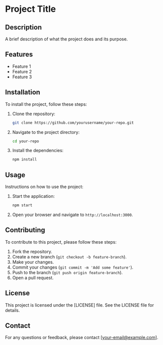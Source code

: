 # Project Title

## Description
A brief description of what the project does and its purpose.

## Features
- Feature 1
- Feature 2
- Feature 3

## Installation
To install the project, follow these steps:
1. Clone the repository:
    ```bash
    git clone https://github.com/yourusername/your-repo.git
    ```
2. Navigate to the project directory:
    ```bash
    cd your-repo
    ```
3. Install the dependencies:
    ```bash
    npm install
    ```

## Usage
Instructions on how to use the project:
1. Start the application:
    ```bash
    npm start
    ```
2. Open your browser and navigate to `http://localhost:3000`.

## Contributing
To contribute to this project, please follow these steps:
1. Fork the repository.
2. Create a new branch (`git checkout -b feature-branch`).
3. Make your changes.
4. Commit your changes (`git commit -m 'Add some feature'`).
5. Push to the branch (`git push origin feature-branch`).
6. Open a pull request.

## License
This project is licensed under the [LICENSE] file. See the LICENSE file for details.

## Contact
For any questions or feedback, please contact [your-email@example.com].
